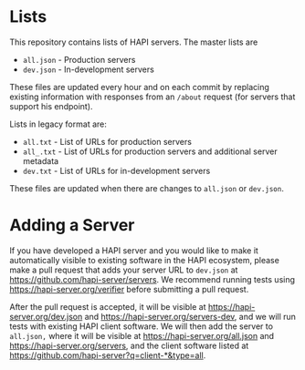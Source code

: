 # Lists

This repository contains lists of HAPI servers. The master lists are

* `all.json` - Production servers
* `dev.json` - In-development servers

These files are updated every hour and on each commit by replacing existing information with responses from an `/about` request (for servers that support his endpoint).

Lists in legacy format are:

* `all.txt` - List of URLs for production servers
* `all_.txt` - List of URLs for production servers and additional server metadata
* `dev.txt` - List of URLs for in-development servers

These files are updated when there are changes to `all.json` or `dev.json`.

# Adding a Server

If you have developed a HAPI server and you would like to make it automatically visible to existing software in the HAPI ecosystem, please make a pull request that adds your server URL to `dev.json` at https://github.com/hapi-server/servers. We recommend running tests using https://hapi-server.org/verifier before submitting a pull request.

After the pull request is accepted, it will be visible at https://hapi-server.org/dev.json and https://hapi-server.org/servers-dev, and we will run tests with existing HAPI client software. We will then add the server to `all.json,` where it will be visible at https://hapi-server.org/all.json and https://hapi-server.org/servers, and the client software listed at https://github.com/hapi-server?q=client-*&type=all.